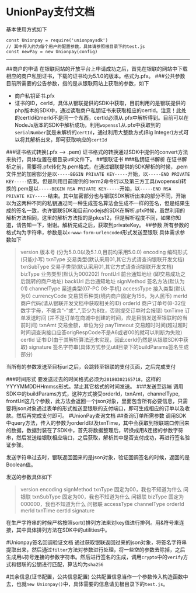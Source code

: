 # UnionPay支付文档

基本使用方式如下
```
const Unionpay = require('unionpaysdk')
// 其中传入的为每个用户的配置参数，具体请参照根目录下的test.js
const newPay = new Unionpay(config)
```

------------------------------
##商户的申请
在银联网站的开放平台上申请成功之后，首先在银联的网站中下载相应的商户私钥证书，下载的证书均为5.1.0的版本。格式为.pfx。
###公共参数
目前所需要的公告参数，指的是从银联网站上获取的参数，如下
* 商户私钥证书.pfx
* 证书的ID，cerId，具体从银联提供的SDK中获取，目前利用的是银联提供的php版本的SDK中，通过读取商户私钥证书来获取相应的certId。注意！此处的certId和merId不是同一个东西，certId必须从.pfx中解析得到。目前可以在NodeJs版本的SDK中解析成功，利用```wopenssl```从.pfx中获取到的```serialNumber```就是未解析的```certId```，通过利用大整数方式(Big Integer)方式可以将其解析出来，即可获取响应的```certId```

###证书格式转换(.pfx --> .pem)
证书格式的转换通过SDK中提供的convert方法来执行，具体位置在根目录util文件下。
##银联证书
###私钥证书解析
在证书解析之前，需要将.pfx转化为.pem格式，在通过银联提供的SDK解析的时候，.pem文件里的加密部分是以```-----BEGIN PRIVATE KEY-----```开始，以```-----END PRIVATE KEY-----```结束。但是利用目前提供的iterm2命令行以及第三方工具(wopenssl)转换的.pem是以```-----BEGIN RSA PRIVATE KEY-----```开始，以```-----END RSA PRIVATE KEY-----```结束。其中加密部分也与银联SDK解析出来的部分不同，开始以为这两种不同的私钥通过同一种生成签名算法会生成不一样的签名，但是结果生成的签名一致，也许银联SDK和目前nodejs的SDK在解析.pfx时候，虽然利用的解析方法相同，这里的解析方法指的是pkcs12，但是解析程度不同，如果你知道，请告知一下，谢谢。解析完成之后，获取到privateKey。
##参数
所有参数的格式均为字符串，参数是以```x-www-form-urlencoded```形式发送至银联
具体需求参数如下
>version 版本号  (分为5.0.0以及5.1.0,目前均采用5.0.0)
>encoding 编码形式(只能小写)
>txnType 交易类型(默认采用01,其它方式请查询银联开发文档)
>txnSubType 交易子类型(默认采用01,其它方式请查询银联开发文档)
>bizType 业务类型(默认为000202)
>frontUrl 前台通知地址 (即交易成功之后跳转的商户地址)
>backUrl 后台通知地址
>signMethod 签名方法(默认为01)
>channelType 渠道类型(07-PC 08-手机)
>accessType 接入类型(默认为0)
>currencyCode 交易货币种类(境内商户固定为156，为人民币)
>merId 商户代码(请从银联开发文档中获取相关的ID)
>orderId 商户订单号(8-32位数字字母，不能含“-”或“_”,至少为8位，否则提交订单时会报错)
>txnTime 订单发送时间 (并不是订单在商城中创建的时间，应是目前发送至银联时的当前时间)
>txnAmt 交易金额，单位为分
>payTimeout 交易超时时间(超过超时时间调查询接口应答origRespCode不是A6或者00的就可以判断为失败)
>certId 证书ID(由于其解析算法还未实现，因此cerId仍然是从银联SDK中获取)
>signature 签名字符串(具体方式参见util目录下的buildParams签名生成部分)

当所有的参数发送至目标url之后，会跳转至银联的支付页面，之后完成支付


###时间形式
要发送过去的时间格式必须为```20180302165718```，这样的YYYYMMDDHHmmss形式。禁止其它格式的时间发送。
###发送至远端
调用SDK中的buildParams方式，这种方式接受orderId，txnAmt，channelType, frontUrl这几个参数，此方法会返回一个json对象，里面包含所有必要信息，只需要将json对象通过表单的形式推送至银联的支付端口，即可生成相应的订单以及收款。然后再完成支付即可。
#UnionPay查询文档
##查询订单所需参数
调用SDK中query方法，传入的参数为orderId以及txnTime，其中会获取到银联端口传回来的数据，数据封装在了SDK中，首先将数据整理后，转换成用&连接的参数字符串，然后发送给银联相应端口，之后获取，解析其中是否支付成功，再进行签名验证步骤。

发送字符串过去时，银联返回回来的是json对象，验证回调签名的时候，返回的是Boolean值。

发送的参数具体如下
> version 
> encoding
> signMethod
> txnType 固定为00，我也不知道为什么 问银联
> txnSubType 固定为00，我也不知道为什么 问银联
> bizType   固定为000000，我也不知道为什么 问银联
> accessType 
> channelType
> orderId
> merId
> txnTime
> certId
> signature

在生产字符串的时候严格按照sort()排列方法来对key值进行排列。用&符号来连接，其中具体排列方法在SDK中的utilities中。

#Unionpay签名回调验证文档
通过获取银联返回过来的json对象，将签名字符串提取出来，然后通过```filter```方法对参数进行处理，将一些空的参数去除掉，之后生成用```&```符号连接的参数字符串。然后进行签名的生成，调用```crypto```中的```verify```方式和银联的公钥进行匹配，算法均为```sha256```


#其余信息(证书配置，公共信息配置)
公共配置信息当作一个参数传入构造函数中去，也就```new Unionpay()```中，具体需要的信息请见根目录下的```test.js```。




